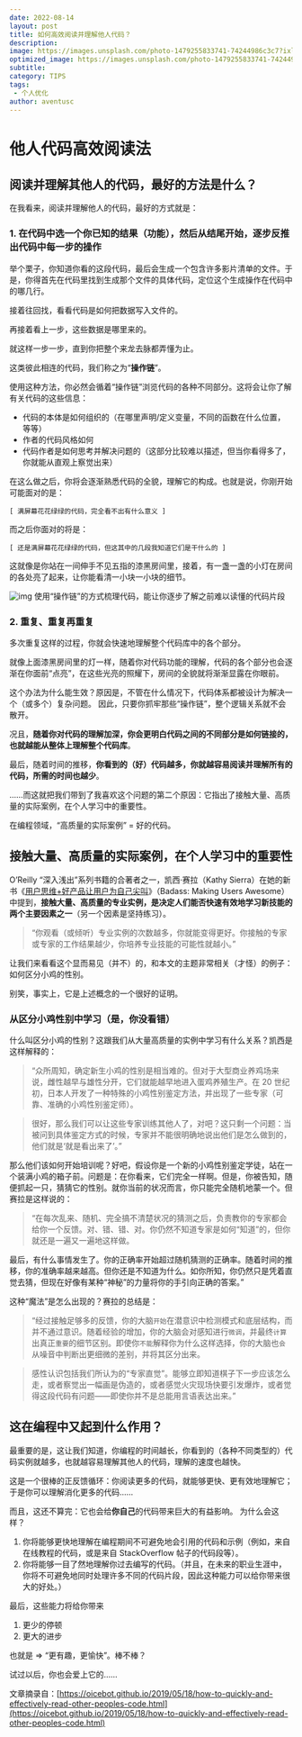 ```yaml
---
date: 2022-08-14
layout: post
title: 如何高效阅读并理解他人代码？
description: 
image: https://images.unsplash.com/photo-1479255833741-74244986c3c7?ixlib=rb-0.3.5&q=80&fm=jpg&crop=entropy&cs=tinysrgb&w=1080&fit=max&s=b49038c07d4dd9afc1000335b5bafa69
optimized_image: https://images.unsplash.com/photo-1479255833741-74244986c3c7?ixlib=rb-0.3.5&q=80&fm=jpg&crop=entropy&cs=tinysrgb&w=1080&fit=max&s=b49038c07d4dd9afc1000335b5bafa69
subtitle: 
category: TIPS
tags:
 - 个人优化
author: aventusc
---
```


# 他人代码高效阅读法

## 阅读并理解其他人的代码，最好的方法是什么？

在我看来，阅读并理解他人的代码，最好的方式就是：

### 1. 在代码中选一个你已知的结果（功能），然后从结尾开始，逐步反推出代码中每一步的操作

举个栗子，你知道你看的这段代码，最后会生成一个包含许多影片清单的文件。于是，你得首先在代码里找到生成那个文件的具体代码，定位这个生成操作在代码中的哪几行。

接着往回找，看看代码是如何把数据写入文件的。

再接着看上一步，这些数据是哪里来的。

就这样一步一步，直到你把整个来龙去脉都弄懂为止。

这类彼此相连的代码，我们称之为“**操作链**”。

使用这种方法，你必然会循着“操作链”浏览代码的各种不同部分。这将会让你了解有关代码的这些信息：

- 代码的本体是如何组织的（在哪里声明/定义变量，不同的函数在什么位置，等等）
- 作者的代码风格如何
- 代码作者是如何思考并解决问题的（这部分比较难以描述，但当你看得多了，你就能从直观上察觉出来）

在这么做之后，你将会逐渐熟悉代码的全貌，理解它的构成。也就是说，你刚开始可能面对的是：

```
[ 满屏幕花花绿绿的代码，完全看不出有什么意义 ]
```

而之后你面对的将是：

```
[ 还是满屏幕花花绿绿的代码，但这其中的几段我知道它们是干什么的 ]
```

这就像是你站在一间伸手不见五指的漆黑房间里，接着，有一盏一盏的小灯在房间的各处亮了起来，让你能看清一小块一小块的细节。

![img](https://cdn.jsdelivr.net/gh/oicebot/oicebot.github.io/img/20190518/002.png)
使用“操作链”的方式梳理代码，能让你逐步了解之前难以读懂的代码片段

### 2. 重复、重复再重复

多次重复这样的过程，你就会快速地理解整个代码库中的各个部分。

就像上面漆黑房间里的灯一样，随着你对代码功能的理解，代码的各个部分也会逐渐在你面前“点亮”，在这些光亮的照耀下，房间的全貌就将渐渐显露在你眼前。

这个办法为什么能生效？原因是，不管在什么情况下，代码体系都被设计为解决一个（或多个）复杂问题。 因此，只要你抓牢那些“操作链”，整个逻辑关系就不会散开。

况且，**随着你对代码的理解加深，你会更明白代码之间的不同部分是如何链接的，也就越能从整体上理解整个代码库**。

最后，随着时间的推移，**你看到的（好）代码越多，你就越容易阅读并理解所有的代码，所需的时间也越少**。

……而这就把我们带到了我喜欢这个问题的第二个原因：它指出了接触大量、高质量的实际案例，在个人学习中的重要性。

在编程领域，“高质量的实际案例” = 好的代码。

## 接触大量、高质量的实际案例，在个人学习中的重要性

O’Reilly “深入浅出”系列书籍的合著者之一，凯西·赛拉（Kathy Sierra）在她的新书《[用户思维+好产品让用户为自己尖叫](https://www.amazon.cn/dp/B075VWW5B6)》（Badass: Making Users Awesome）中提到，**接触大量、高质量的专业实例，是决定人们能否快速有效地学习新技能的两个主要因素之一**（另一个因素是坚持练习）。

> “你观看（或倾听）专业实例的次数越多，你就能变得更好。你接触的专家或专家的工作结果越少，你培养专业技能的可能性就越小。”

让我们来看看这个显而易见（并不）的，和本文的主题非常相关（才怪）的例子：如何区分小鸡的性别。

别笑，事实上，它是上述概念的一个很好的证明。

### 从区分小鸡性别中学习（是，你没看错）

什么叫区分小鸡的性别？这跟我们从大量高质量的实例中学习有什么关系？凯西是这样解释的：

> “众所周知，确定新生小鸡的性别是相当难的。但对于大型商业养鸡场来说，雌性越早与雄性分开，它们就能越早地进入蛋鸡养殖生产。在 20 世纪初，日本人开发了一种特殊的小鸡性别鉴定方法，并出现了一些专家（可靠、准确的小鸡性别鉴定师）。

> 很好，那么我们可以让这些专家训练其他人了，对吧？这只剩一个问题：当被问到具体鉴定方式的时候，专家并不能很明确地说出他们是怎么做到的，他们就是‘就是看出来了’。”

那么他们该如何开始培训呢？好吧，假设你是一个新的小鸡性别鉴定学徒，站在一个装满小鸡的箱子前。问题是：在你看来，它们完全一样啊。但是，你被告知，随便抓起一只，猜猜它的性别。就你当前的状况而言，你只能完全随机地蒙一个。但赛拉是这样说的：

> “在每次乱来、随机、完全搞不清楚状况的猜测之后，负责教你的专家都会给你一个反馈。对、错、错、对。你仍然不知道专家是如何“知道”的，但你就还是一遍又一遍地这样做。

最后，有什么事情发生了。你的正确率开始超过随机猜测的正确率。随着时间的推移，你的准确率越来越高。但你还是不知道为什么。如你所知，你仍然只是凭着直觉去猜，但现在好像有某种“神秘”的力量将你的手引向正确的答案。”

这种“魔法”是怎么出现的？赛拉的总结是：

> “经过接触足够多的反馈，你的大脑`开始`在潜意识中检测模式和底层结构，而并不通过意识。随着经验的增加，你的大脑会对感知进行`微调`，并最终`计算`出真正`重要`的细节区别。即使你`不能`解释你为什么这样选择，你的大脑也`会`从噪音中判断出更细微的差别，并将其区分出来。

> 感性认识包括我们所认为的“专家直觉”。能够立即知道棋子下一步应该怎么走，或者察觉出一幅画是伪造的，或者感觉火灾现场快要引发爆炸，或者觉得这段代码有问题——即使你并不是总能用言语表达出来。”

## 这在编程中又起到什么作用？

最重要的是，这让我们知道，你编程的时间越长，你看到的（各种不同类型的）代码实例就越多，也就越容易理解其他人的代码，理解的速度也越快。

这是一个很棒的正反馈循环：你阅读更多的代码，就能够更快、更有效地理解它；于是你可以理解消化更多的代码……

而且，这还不算完：它也会给**你自己**的代码带来巨大的有益影响。 为什么会这样？

1. 你将能够更快地理解在编程期间不可避免地会引用的代码和示例（例如，来自在线教程的代码，或是来自 StackOverflow 帖子的代码段等）。
2. 你将能够一目了然地理解你过去编写的代码。（并且，在未来的职业生涯中，你将不可避免地同时处理许多不同的代码片段，因此这种能力可以给你带来很大的好处。）

最后，这些能力将给你带来

1. 更少的停顿
2. 更大的进步

也就是 => “更有趣，更愉快”。棒不棒？

试过以后，你也会爱上它的……



文章摘录自：[https://oicebot.github.io/2019/05/18/how-to-quickly-and-effectively-read-other-peoples-code.html](https://oicebot.github.io/2019/05/18/how-to-quickly-and-effectively-read-other-peoples-code.html)
